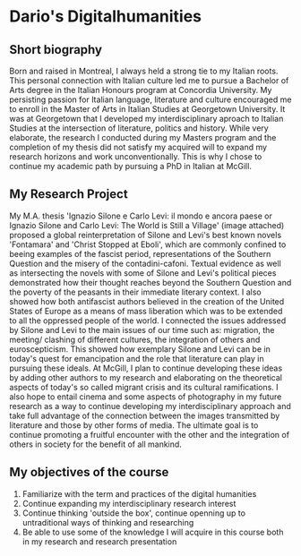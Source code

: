 # Dario's Digitalhumanities

## Short biography

Born and raised in Montreal, I always held a strong tie to my Italian roots. This personal connection with Italian culture led me to pursue a Bachelor of Arts degree in the Italian Honours program at Concordia University. My persisting passion for Italian language, literature and culture encouraged me to enroll in the Master of Arts in Italian Studies at Georgetown University. It was at Georgetown that I developed my interdisciplinary aproach to Italian Studies at the intersection of literature, politics and history. While very elaborate, the research I conducted during my Masters program and the completion of my thesis did not satisfy my acquired will to expand my research horizons and work unconventionally. This is why I chose to continue my academic path by pursuing a PhD in Italian at McGill. 

## My Research Project 

My M.A. thesis 'Ignazio Silone e Carlo Levi: il mondo e ancora paese or Ignazio Silone and Carlo Levi: The World is Still a Village' (image attached) proposed a global reinterpretation of Silone and Levi's best known novels 'Fontamara' and 'Christ Stopped at Eboli', which are commonly confined to beeing examples of the fascist period, representations of the Southern Question and the misery of the contadini-cafoni. Textual evidence as well as intersecting the novels with some of Silone and Levi's political pieces demonstrated how their thought reaches beyond the Southern Question and the poverty of the peasants in their immediate literary context. I also showed how both antifascist authors believed in the creation of the United States of Europe as a means of mass liberation which was to be extended to all the oppressed people of the world. I connected the issues addressed by Silone and Levi to the main issues of our time such as: migration, the meeting/ clashing of different cultures, the integration of others and euroscepticism. This showed how exemplary Silone and Levi can be in today's quest for emancipation and the role that literature can play in pursuing these ideals. At McGill, I plan to continue developing these ideas by adding other authors to my research and elaborating on the theoretical aspects of today's so called migrant crisis and its cultural ramifications. I also hope to entail cinema and some aspects of photography in my future research as a way to continue developing my interdisciplinary approach and take full advantage of the connection between the images transmitted by literature and those by other forms of media. The ultimate goal is to continue promoting a fruitful encounter with the other and the integration of others in society for the benefit of all mankind.

## My objectives of the course

1. Familiarize with the term and practices of the digital humanities
2. Continue expanding my interdisciplinary research interest
3. Continue thinking 'outside the box', continue openning up to untraditional ways of thinking and researching
4. Be able to use some of the knowledge I will acquire in this course both in my research and research presentation
